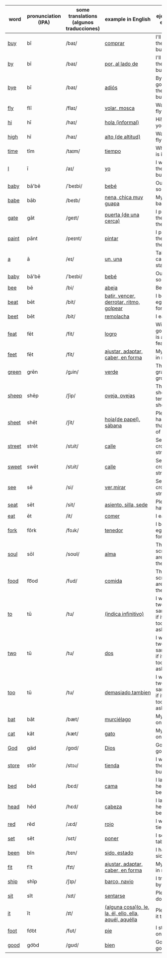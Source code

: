 |word|pronunciation (IPA)|some translations (algunos traducciones)|example in English|ejemplo en español|
|----|----|----|----|----|
|<a href="https://en.wiktionary.org/wiki/buy#Pronunciation">buy</a>|bī|/baɪ/|<a href="https://translate.google.com/?sl=en&tl=es&text=comprar&op=translate">comprar</a>|I'll go by the store to buy fish|
|<a href="https://en.wiktionary.org/wiki/by#Pronunciation">by</a>|bī|/baɪ/|<a href="https://translate.google.com/?sl=en&tl=es&text=por,%20al%20lado%20de&op=translate">por, al lado de</a>|I'll go by the store to buy fish|
|<a href="https://en.wiktionary.org/wiki/bye#Pronunciation">bye</a>|bī|/baɪ/|<a href="https://translate.google.com/?sl=en&tl=es&text=adiós&op=translate">adiós</a>|Bye! I'm going by the store to buy fish|
|<a href="https://en.wiktionary.org/wiki/fly#Pronunciation">fly</a>|flī|/flaɪ/|<a href="https://translate.google.com/?sl=en&tl=es&text=volar,%20mosca&op=translate">volar, mosca</a>|Watch the fly fly high|
|<a href="https://en.wiktionary.org/wiki/hi#Pronunciation">hi</a>|hī|/haɪ/|<a href="https://translate.google.com/?sl=en&tl=es&text=hola%20(informal)&op=translate">hola (informal)</a>|Hi! How are you?|
|<a href="https://en.wiktionary.org/wiki/high#Pronunciation">high</a>|hī|/haɪ/|<a href="https://translate.google.com/?sl=en&tl=es&text=alto%20(de%20altitud)&op=translate">alto (de altitud)</a>|Watch the fly fly high|
|<a href="https://en.wiktionary.org/wiki/time#Pronunciation">time</a>|tīm|/taɪm/|<a href="https://translate.google.com/?sl=en&tl=es&text=tiempo&op=translate">tiempo</a>|What time is it?|
|<a href="https://en.wiktionary.org/wiki/I#Pronunciation">I</a>|ī|/aɪ/|<a href="https://translate.google.com/?sl=en&tl=es&text=yo&op=translate">yo</a>|I went by the store to buy fish|
|<a href="https://en.wiktionary.org/wiki/baby#Pronunciation">baby</a>|bā'bē|/ˈbeɪbi/|<a href="https://translate.google.com/?sl=en&tl=es&text=bebé&op=translate">bebé</a>|Our baby is so cute|
|<a href="https://en.wiktionary.org/wiki/babe#Pronunciation">babe</a>|bāb|/beɪb/|<a href="https://translate.google.com/?sl=en&tl=es&text=nena,%20chica%20muy%20guapa&op=translate">nena, chica muy guapa</a>|My wife is a babe|
|<a href="https://en.wiktionary.org/wiki/gate#Pronunciation">gate</a>|gāt|/ɡeɪt/|<a href="https://translate.google.com/?sl=en&tl=es&text=puerta%20(de%20una%20cerca)&op=translate">puerta (de una cerca)</a>|I painted the gate in the fence|
|<a href="https://en.wiktionary.org/wiki/paint#Pronunciation">paint</a>|pānt|/peɪnt/|<a href="https://translate.google.com/?sl=en&tl=es&text=pintar&op=translate">pintar</a>|I painted the gate in the fence|
|<a href="https://en.wiktionary.org/wiki/a#Pronunciation">a</a>|ā|/eɪ/|<a href="https://translate.google.com/?sl=en&tl=es&text=un,%20una&op=translate">un, una</a>|Take your car to a gas station|
|<a href="https://en.wiktionary.org/wiki/baby#Pronunciation">baby</a>|bā'bē|/ˈbeɪbi/|<a href="https://translate.google.com/?sl=en&tl=es&text=bebé&op=translate">bebé</a>|Our baby is so cute|
|<a href="https://en.wiktionary.org/wiki/bee#Pronunciation">bee</a>|bē|/bi/|<a href="https://translate.google.com/?sl=en&tl=es&text=abeja&op=translate">abeja</a>|Bees buzz|
|<a href="https://en.wiktionary.org/wiki/beat#Pronunciation">beat</a>|bēt|/bit/|<a href="https://translate.google.com/?sl=en&tl=es&text=batir,%20vencer,%20derrotar,%20ritmo,%20golpear&op=translate">batir, vencer, derrotar, ritmo, golpear</a>|I beat the eggs with a fork|
|<a href="https://en.wiktionary.org/wiki/beet#Pronunciation">beet</a>|bēt|/bit/|<a href="https://translate.google.com/?sl=en&tl=es&text=remolacha&op=translate">remolacha</a>|I eat beets|
|<a href="https://en.wiktionary.org/wiki/feat#Pronunciation">feat</a>|fēt|/fit/|<a href="https://translate.google.com/?sl=en&tl=es&text=logro&op=translate">logro</a>|Winning a gold medal is a great feat|
|<a href="https://en.wiktionary.org/wiki/feet#Pronunciation">feet</a>|fēt|/fit/|<a href="https://translate.google.com/?sl=en&tl=es&text=ajustar,%20adaptar,%20caber,%20en%20forma&op=translate">ajustar, adaptar, caber, en forma</a>|My feet fit in my shoes|
|<a href="https://en.wiktionary.org/wiki/green#Pronunciation">green</a>|grēn|/gɹin/|<a href="https://translate.google.com/?sl=en&tl=es&text=verde&op=translate">verde</a>|The green grass grows|
|<a href="https://en.wiktionary.org/wiki/sheep#Pronunciation">sheep</a>|shēp|/ʃip/|<a href="https://translate.google.com/?sl=en&tl=es&text=oveja,%20ovejas&op=translate">oveja, ovejas</a>|The shepherd tends his sheep|
|<a href="https://en.wiktionary.org/wiki/sheet#Pronunciation">sheet</a>|shēt|/ʃit/|<a href="https://translate.google.com/?sl=en&tl=es&text=hoja(de%20papel),%20sábana&op=translate">hoja(de papel), sábana</a>|Please hand me that sheet of paper|
|<a href="https://en.wiktionary.org/wiki/street#Pronunciation">street</a>|strēt|/stɹit/|<a href="https://translate.google.com/?sl=en&tl=es&text=calle&op=translate">calle</a>|See the bee cross the street!|
|<a href="https://en.wiktionary.org/wiki/sweet#Pronunciation">sweet</a>|swēt|/stɹit/|<a href="https://translate.google.com/?sl=en&tl=es&text=calle&op=translate">calle</a>|See the bee cross the street!|
|<a href="https://en.wiktionary.org/wiki/see#Pronunciation">see</a>|sē|/si/|<a href="https://translate.google.com/?sl=en&tl=es&text=ver,mirar&op=translate">ver,mirar</a>|See the bee cross the street!|
|<a href="https://en.wiktionary.org/wiki/seat#Pronunciation">seat</a>|sēt|/sit/|<a href="https://translate.google.com/?sl=en&tl=es&text=asiento,%20silla,%20sede&op=translate">asiento, silla, sede</a>|Please have a seat|
|<a href="https://en.wiktionary.org/wiki/eat#Pronunciation">eat</a>|ēt|/it/|<a href="https://translate.google.com/?sl=en&tl=es&text=comer&op=translate">comer</a>|I eat beets|
|<a href="https://en.wiktionary.org/wiki/fork#Pronunciation">fork</a>|fôrk|/foɹk/|<a href="https://translate.google.com/?sl=en&tl=es&text=tenedor&op=translate">tenedor</a>|I beat the eggs with a fork|
|<a href="https://en.wiktionary.org/wiki/soul#Pronunciation">soul</a>|sōl|/soʊl/|<a href="https://translate.google.com/?sl=en&tl=es&text=alma&op=translate">alma</a>|The scriptures are food for the soul|
|<a href="https://en.wiktionary.org/wiki/food#Pronunciation">food</a>|fo͞od|/fud/|<a href="https://translate.google.com/?sl=en&tl=es&text=comida&op=translate">comida</a>|The scriptures are food for the soul|
|<a href="https://en.wiktionary.org/wiki/to#Pronunciation">to</a>|tū|/tu/|<a href="https://translate.google.com/?sl=en&tl=es&text=(indica%20infinitivo)&op=translate">(indica infinitivo)</a>|I would like two sandwiches if it's not too much to ask|
|<a href="https://en.wiktionary.org/wiki/two#Pronunciation">two</a>|tū|/tu/|<a href="https://translate.google.com/?sl=en&tl=es&text=dos&op=translate">dos</a>|I would like two sandwiches if it's not too much to ask|
|<a href="https://en.wiktionary.org/wiki/too#Pronunciation">too</a>|tū|/tu/|<a href="https://translate.google.com/?sl=en&tl=es&text=demasiado,tambien&op=translate">demasiado,tambien</a>|I would like two sandwiches if it's not too much to ask|
|<a href="https://en.wiktionary.org/wiki/bat#Pronunciation">bat</a>|băt|/bæt/|<a href="https://translate.google.com/?sl=en&tl=es&text=murciélago&op=translate">murciélago</a>|My cat sat on a bat|
|<a href="https://en.wiktionary.org/wiki/cat#Pronunciation">cat</a>|kăt|/kæt/|<a href="https://translate.google.com/?sl=en&tl=es&text=gato&op=translate">gato</a>|My cat sat on a bat|
|<a href="https://en.wiktionary.org/wiki/God#Pronunciation">God</a>|gäd|/ɡɑd/|<a href="https://translate.google.com/?sl=en&tl=es&text=Dios&op=translate">Dios</a>|God is good|
|<a href="https://en.wiktionary.org/wiki/store#Pronunciation">store</a>|stôr|/stɔɹ/|<a href="https://translate.google.com/?sl=en&tl=es&text=tienda&op=translate">tienda</a>|I went by the store to buy fish|
|<a href="https://en.wiktionary.org/wiki/bed#Pronunciation">bed</a>|bĕd|/bɛd/|<a href="https://translate.google.com/?sl=en&tl=es&text=cama&op=translate">cama</a>|I lay my head on the bed|
|<a href="https://en.wiktionary.org/wiki/head#Pronunciation">head</a>|hĕd|/hɛd/|<a href="https://translate.google.com/?sl=en&tl=es&text=cabeza&op=translate">cabeza</a>|I lay my head on the bed|
|<a href="https://en.wiktionary.org/wiki/red#Pronunciation">red</a>|rĕd|/ɹɛd/|<a href="https://translate.google.com/?sl=en&tl=es&text=rojo&op=translate">rojo</a>|I wear a red tie|
|<a href="https://en.wiktionary.org/wiki/set#Pronunciation">set</a>|sĕt|/sɛt/|<a href="https://translate.google.com/?sl=en&tl=es&text=poner&op=translate">poner</a>|I set the table|
|<a href="https://en.wiktionary.org/wiki/been#Pronunciation">been</a>|bĭn|/bɪn/|<a href="https://translate.google.com/?sl=en&tl=es&text=sido,%20estado&op=translate">sido, estado</a>|I have been sick|
|<a href="https://en.wiktionary.org/wiki/fit#Pronunciation">fit</a>|fĭt|/fɪt/|<a href="https://translate.google.com/?sl=en&tl=es&text=ajustar,%20adaptar,%20caber,%20en%20forma&op=translate">ajustar, adaptar, caber, en forma</a>|My feet fit in my shoes|
|<a href="https://en.wiktionary.org/wiki/ship#Pronunciation">ship</a>|shĭp|/ʃɪp/|<a href="https://translate.google.com/?sl=en&tl=es&text=barco,%20navio&op=translate">barco, navio</a>|I traveled by ship|
|<a href="https://en.wiktionary.org/wiki/sit#Pronunciation">sit</a>|sĭt|/sɪt/|<a href="https://translate.google.com/?sl=en&tl=es&text=sentarse&op=translate">sentarse</a>|Please sit down|
|<a href="https://en.wiktionary.org/wiki/it#Pronunciation">it</a>|ĭt|/ɪt/|<a href="https://translate.google.com/?sl=en&tl=es&text=(alguna%20cosa)lo,%20le,%20la,%20él,%20ello,%20ella,%20aquél,%20aquélla&op=translate">(alguna cosa)lo, le, la, él, ello, ella, aquél, aquélla</a>|Please give it to me|
|<a href="https://en.wiktionary.org/wiki/foot#Pronunciation">foot</a>|fo͝ot|/fʊt/|<a href="https://translate.google.com/?sl=en&tl=es&text=pie&op=translate">pie</a>|I stand on one foot|
|<a href="https://en.wiktionary.org/wiki/good#Pronunciation">good</a>|go͝od|/gʊd/|<a href="https://translate.google.com/?sl=en&tl=es&text=bien&op=translate">bien</a>|God is good|
